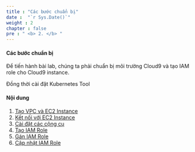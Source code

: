 ```yaml
---
title : "Các bước chuẩn bị"
date :  "`r Sys.Date()`" 
weight : 2 
chapter : false
pre : " <b> 2. </b> "
---
```


#### Các bước chuẩn bị

Để tiến hành bài lab, chúng ta phải chuẩn bị môi trường Cloud9 và tạo IAM role cho Cloud9 instance.

Đồng thời cài đặt Kubernetes Tool

#### Nội dung

1.  [Tạo VPC và EC2 Instance](2.1-createvpcec2/)
2.  [Kết nối với EC2 Instance](2.2-connectec2/)
3.  [Cài đặt các cộng cụ](2.3-installtool/)
4.  [Tạo IAM Role](2.4-createrole/)
5.  [Gán IAM Role](2.5-attachrole/)
6.  [Cập nhật IAM Role](2.6-updaterole/)
  
